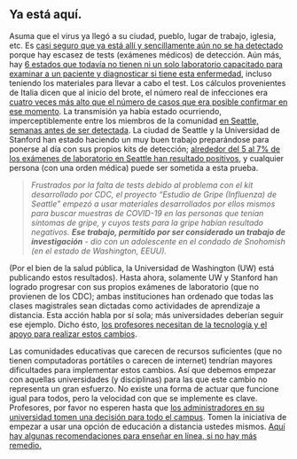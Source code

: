 ## Ya está aquí.

Asuma que el virus ya llegó a su ciudad, pueblo, lugar de trabajo, iglesia, etc. Es [casi seguro que ya está allí y sencillamente aún no se ha detectado](https://twitter.com/balajis/status/1234879748083503105) porque hay escasez de tests (exámenes médicos) de detección. Aún más, hay [6 estados que todavía no tienen ni un solo laboratorio capacitado para examinar a un paciente y diagnosticar si tiene esta enfermedad](https://www.npr.org/sections/health-shots/2020/03/06/812833596/coronavirus-14-deaths-now-in-u-s-new-cases-in-maryland-colorado), incluso teniendo los materiales para llevar a cabo el test. Los cálculos provenientes de Italia dicen que al inicio del brote, el número real de infecciones era [cuatro veces más alto que el número de casos que era posible confirmar en ese momento](https://twitter.com/AdamJKucharski/status/1236004937529798659). La transmisión ya había estado ocurriendo, imperceptiblemente entre los miembros de la comunidad [en Seattle, semanas antes de ser detectada](https://twitter.com/trvrb/status/1236096904678633472). La ciudad de Seattle y la Universidad de Stanford han estado haciendo un muy buen trabajo preparándose para ponerse al día con sus propios kits de detección; [alrededor del 5 al 7% de los exámenes de laboratorio en Seattle han resultado positivos](https://twitter.com/UWVirology/status/1236017803162873856), y cualquier persona (con una orden médica) puede ser sometida a esta prueba.

> _Frustrados por la falta de tests debido al problema con el kit desarrollado por CDC, el proyecto “Estudio de Gripe (Influenza) de Seattle” empezó a usar materiales desarrollados por ellos mismos para buscar muestras de COVID-19 en las personas que tenían síntomas de gripe, y cuyos tests para la gripe habían resultado negativos. **Ese trabajo, permitido por ser considerado un trabajo de investigación** - dio con un adolescente en el condado de Snohomish (en el estado de Washington, EEUU)._

(Por el bien de la salud pública, la Universidad de Washington (UW) está publicando estos resultados). Hasta ahora, solamente UW y Stanford han logrado progresar con sus propios exámenes de laboratorio (que no provienen de los CDC); ambas instituciones han ordenado que todas las clases magistrales sean dictadas como actividades de aprendizaje a distancia. Esta acción habla por sí sola; más universidades deberían seguir ese ejemplo. Dicho ésto, [los profesores necesitan de la tecnología y el apoyo para realizar estos cambios](https://twitter.com/ryanaboyd/status/1236009378295103488).

Las comunidades educativas que carecen de recursos suficientes (que no tienen computadoras portátiles o carecen de internet) tendrían mayores dificultades para implementar estos cambios. Así que debemos empezar con aquellas universidades (y disciplinas) para las que este cambio no representa un gran esfuerzo. No existe una forma de actuar que funcione igual para todos, pero la velocidad con que se implemente es clave. Profesores, por favor no esperen hasta que [los administradores en su universidad tomen una decisión para todo el campus](https://www.insidehighered.com/news/2020/03/06/roundup-weeks-news-about-colleges-and-coronavirus?utm_content=buffera0fc5&utm_medium=social&utm_source=linkedin&utm_campaign=IHEbuffer). Tomen la iniciativa de empezar a usar una opción de educación a distancia ustedes mismos. [Aquí hay algunas recomendaciones para enseñar en línea, si no hay más remedio.](https://docs.google.com/document/d/1QR7IEgdisO6JtmELs07uUsSSu2Yox86GJY9wGV6mBjA/edit#)
